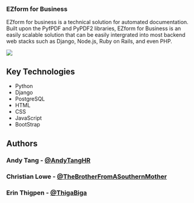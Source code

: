 ### EZform for Business

<p> EZform for business is a technical solution for automated documentation. Built upon the PyfPDF and PyPDF2 libraries, EZform for Business is an easily scalable solution that can be easily intergrated into most backend web stacks such as Django, Node.js, Ruby on Rails, and even PHP. </p>

<img src="https://i.giphy.com/BZhxtYaolCKNQfBT2V.gif">

## Key Technologies
 * Python
 * Django
 * PostgreSQL
 * HTML
 * CSS
 * JavaScript
 * BootStrap

## Authors
 ### Andy Tang - <a href="https://github.com/andytanghr"> @AndyTangHR </a>
 ### Christian Lowe - <a href="https://github.com/TheBrotherFromASouthernMother"> @TheBrotherFromASouthernMother </a>
 ### Erin Thigpen - <a href="https://github.com/thigabiga"> @ThigaBiga </a>
